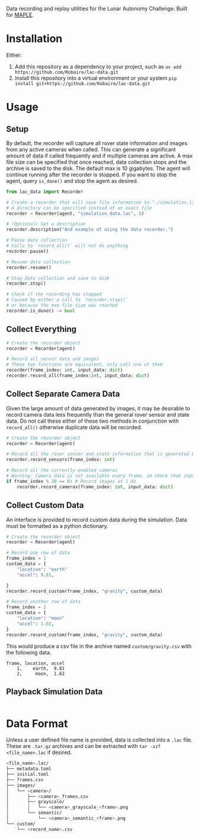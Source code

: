 Data recording and replay utilities for the Lunar Autonomy Challenge.
Built for [MAPLE](https://github.com/Robaire/MAPLE).

# Installation
Either:
1. Add this repository as a dependency to your project, such as `uv add https://github.com/Robaire/lac-data.git`
2. Install this repository into a virtual environment or your system `pip install git+https://github.com/Robaire/lac-data.git`

# Usage
## Setup
By default, the recorder will capture all rover state information and images from any active cameras when called.
This can generate a significant amount of data if called frequently and if multiple cameras are active.
A max file size can be specified that once reached, data collection stops and the archive is saved to the disk.
The default max is 10 gigabytes.
The agent will continue running after the recorder is stopped.
If you want to stop the agent, query `is_done()` and stop the agent as desired.

```python
from lac_data import Recorder

# Create a recorder that will save file information to "./simulation.lac" with a maximum file size of 5 GB
# A directory can be specified instead of an exact file
recorder = Recorder(agent, "simulation_data.lac", 5)

# (Optional) Set a description
recorder.description("And example of using the data recorder.")

# Pause data collection
# Calls to `record_all()` will not do anything
recorder.pause()

# Resume data collection
recorder.resume()

# Stop data collection and save to disk
recorder.stop()

# Check if the recording has stopped
# Caused by either a call to `recorder.stop()`
# or because the max file size was reached
recorder.is_done() -> bool
```

## Collect Everything

```python
# Create the recorder object
recorder = Recorder(agent)

# Record all sensor data and images
# These two functions are equivalent, only call one of them
recorder(frame_index: int, input_data: dict)
recorder.record_all(frame_index:int, input_data: dict)
```

## Collect Separate Camera Data
Given the large amount of data generated by images, it may be desirable to record camera data less frequently than the general rover sensor and state data.
Do not call these either of these two methods in conjunction with `record_all()` otherwise duplicate data will be recorded.

```python
# Create the recorder object
recorder = Recorder(agent)

# Record all the rover sensor and state information that is generated by the agent
recorder.record_sensors(frame_index: int)

# Record all the currently enabled cameras
# Warning: Camera data is not available every frame, so check that input_data is not empty, otherwise nothing will be saved
if frame_index % 20 == 0: # Record images at 1 Hz
    recorder.record_cameras(frame_index: int, input_data: dict)
```

## Collect Custom Data
An interface is provided to record custom data during the simulation.
Data must be formatted as a python dictionary.

```python
# Create the recorder object
recorder = Recorder(agent)

# Record one row of data
frame_index = 1
custom_data = {
    "location": "earth"
    "accel": 9.81, 

}
recorder.record_custom(frame_index, "gravity", custom_data)

# Record another row of data
frame_index = 2
custom_data = {
    "location": "moon"
    "accel": 1.62, 
}
recorder.record_custom(frame_index, "gravity", custom_data)
```

This would produce a csv file in the archive named `custom/gravity.csv` with the following data.
```text
frame, location, accel
    1,    earth,  9.81
    2,     moon,  1.62
```

## Playback Simulation Data
```python
```

# Data Format
Unless a user defined file name is provided, data is collected into a `.lac` file.
These are `.tar.gz` archives and can be extracted with `tar -xzf <file_name>.lac` if desired.

```bash
<file_name>.lac/
├── metadata.toml 
├── initial.toml 
├── frames.csv 
├── images/ 
│   └── <camera>/ 
│       ├── <camera>_frames.csv 
│       ├── grayscale/ 
│       │   └── <camera>_grayscale_<frame>.png 
│       └── semantic/ 
│           └── <camera>_semantic_<frame>.png 
└── custom/ 
    └── <record_name>.csv
```